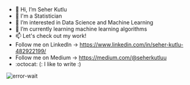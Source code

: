 - 👋 Hi, I’m Seher Kutlu
-  💞️ I'm a Statistician
- 👀 I’m interested in Data Science and Machine Learning
- 🌱 I’m currently learning machine learning algorithms
- 📫 Let's check out my work!
- Follow me on Linkedln -> https://www.linkedin.com/in/seher-kutlu-482922199/
- Follow me on Medium -> https://medium.com/@seherkutluu
- :octocat: (: I like to write :)

<!---
seherkuutlu/seherkuutlu is a ✨ special ✨ repository because its `README.md` (this file) appears on your GitHub profile.
You can click the Preview link to take a look at your changes.
--->

![error-wait](https://user-images.githubusercontent.com/101044556/173237641-b92496e5-a0e5-4b49-ade8-3cd2ca062d51.gif)


